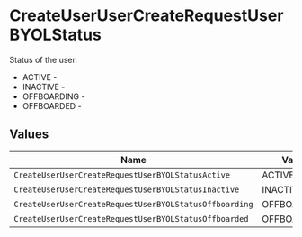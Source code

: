# CreateUserUserCreateRequestUserBYOLStatus

Status of the user.
* ACTIVE - 
* INACTIVE - 
* OFFBOARDING - 
* OFFBOARDED - 


## Values

| Name                                                   | Value                                                  |
| ------------------------------------------------------ | ------------------------------------------------------ |
| `CreateUserUserCreateRequestUserBYOLStatusActive`      | ACTIVE                                                 |
| `CreateUserUserCreateRequestUserBYOLStatusInactive`    | INACTIVE                                               |
| `CreateUserUserCreateRequestUserBYOLStatusOffboarding` | OFFBOARDING                                            |
| `CreateUserUserCreateRequestUserBYOLStatusOffboarded`  | OFFBOARDED                                             |
